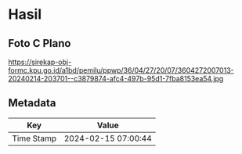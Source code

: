 # Hasil

## Foto C Plano

https://sirekap-obj-formc.kpu.go.id/a1bd/pemilu/ppwp/36/04/27/20/07/3604272007013-20240214-203701--c3879874-afc4-497b-95d1-7fba8153ea54.jpg


## Metadata

| Key        | Value               |
| ---------- | ------------------- |
| Time Stamp | 2024-02-15 07:00:44 |



